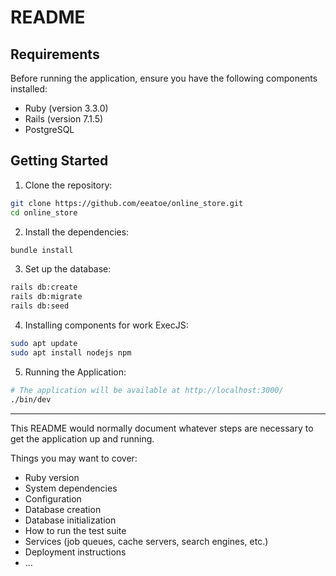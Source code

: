 # README

## Requirements

Before running the application, ensure you have the following components installed:
- Ruby (version 3.3.0) 
- Rails (version 7.1.5) 
- PostgreSQL

## Getting Started

1. Clone the repository:

```bash
git clone https://github.com/eeatoe/online_store.git
cd online_store
```

2. Install the dependencies:

```bash
bundle install
```

3. Set up the database:

```bash
rails db:create 
rails db:migrate 
rails db:seed
```

4. Installing components for work ExecJS:

```bash
sudo apt update
sudo apt install nodejs npm
```

5. Running the Application:

```bash
# The application will be available at http://localhost:3000/
./bin/dev
```


---

This README would normally document whatever steps are necessary to get the
application up and running.

Things you may want to cover:

* Ruby version
* System dependencies
* Configuration
* Database creation
* Database initialization
* How to run the test suite
* Services (job queues, cache servers, search engines, etc.)
* Deployment instructions
* ...
